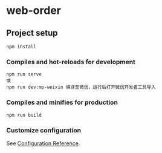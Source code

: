 # web-order

## Project setup
```
npm install
```

### Compiles and hot-reloads for development
```
npm run serve
或
npm run dev:mp-weixin 编译至微信，运行后打开微信开发者工具导入
```

### Compiles and minifies for production
```
npm run build
```

### Customize configuration
See [Configuration Reference](https://cli.vuejs.org/config/).
